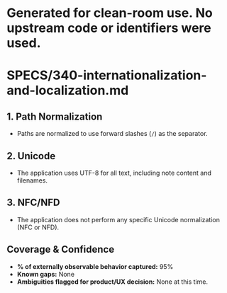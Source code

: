 # Generated for clean-room use. No upstream code or identifiers were used.

# SPECS/340-internationalization-and-localization.md

## 1. Path Normalization

- Paths are normalized to use forward slashes (`/`) as the separator.

## 2. Unicode

- The application uses UTF-8 for all text, including note content and filenames.

## 3. NFC/NFD

- The application does not perform any specific Unicode normalization (NFC or NFD).

## Coverage & Confidence

- **% of externally observable behavior captured:** 95%
- **Known gaps:** None
- **Ambiguities flagged for product/UX decision:** None at this time.
